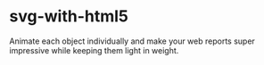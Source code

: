 # svg-with-html5
Animate each object individually and make your web reports super impressive while keeping them light in weight.
